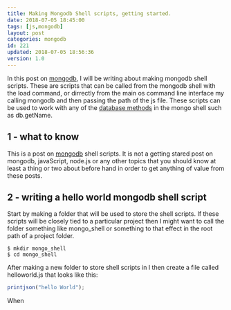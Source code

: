 ```yaml
---
title: Making Mongodb Shell scripts, getting started.
date: 2018-07-05 18:45:00
tags: [js,mongodb]
layout: post
categories: mongodb
id: 221
updated: 2018-07-05 18:56:36
version: 1.0
---
```


In this post on [mongodb](https://www.mongodb.com/), I will be writing about making mongodb shell scripts. These are scripts that can be called from the mongodb shell with the load command, or dirrectly from the main os command line interface my calling mongodb and then passing the path of the js file. These scripts can be used to work with any of the [database methods](https://docs.mongodb.com/manual/reference/method/js-database/) in the mongo shell such as db.getName.

<!-- more -->

## 1 - what to know

This is a post on [mongodb](https://www.mongodb.com/) shell scripts. It is not a getting stared post on mongodb, javaScript, node.js or any other topics that you should know at least a thing or two about before hand in order to get anything of value from these posts.

## 2 - writing a hello world mongodb shell script

Start by making a folder that will be used to store the shell scripts. If these scripts will be closely tied to a particular project then I might want to call the folder something like mongo_shell or something to that effect in the root path of a project folder.

```
$ mkdir mongo_shell
$ cd mongo_shell
```

After making a new folder to store shell scripts in I then create a file called  helloworld.js that looks like this:

```js
printjson("hello World");
```

When
